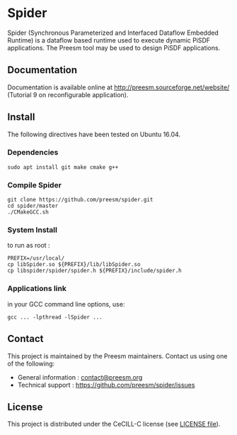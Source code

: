 Spider
======

Spider (Synchronous Parameterized and Interfaced Dataflow Embedded Runtime) is a dataflow based runtime used to execute dynamic PiSDF applications. The Preesm tool may be used to design PiSDF applications.

## Documentation

Documentation is available online at http://preesm.sourceforge.net/website/ (Tutorial 9 on reconfigurable application).

## Install

The following directives have been tested on Ubuntu 16.04.

### Dependencies

```
sudo apt install git make cmake g++
```

### Compile Spider

```
git clone https://github.com/preesm/spider.git
cd spider/master
./CMakeGCC.sh
```

### System Install

to run as root : 

```
PREFIX=/usr/local/
cp libSpider.so ${PREFIX}/lib/libSpider.so
cp libspider/spider/spider.h ${PREFIX}/include/spider.h
```  

### Applications link

in your GCC command line options, use:

```
gcc ... -lpthread -lSpider ...
```

## Contact

This project is maintained by the Preesm maintainers. Contact us using one of the following:

*   General information : contact@preesm.org
*   Technical support : https://github.com/preesm/spider/issues

## License

This project is distributed under the CeCILL-C license (see [LICENSE file](LICENSE)).
